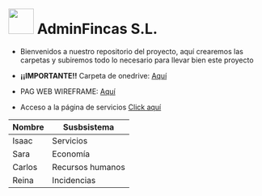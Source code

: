 #  <img src="Página/images/Logo.png" width=50></img> AdminFincas S.L.
- Bienvenidos a nuestro repositorio del proyecto, aquí crearemos las carpetas y subiremos todo lo necesario para llevar bien este proyecto 

- **¡¡IMPORTANTE!!** Carpeta de onedrive: [Aquí](https://gvaedu-my.sharepoint.com/:f:/g/personal/sargomtor_alu_edu_gva_es/EtzUjFZe3rNNpz5XyHwkfMcBZ4H_F0K-4AOc_Fdb9W9vLA?e=jGGyg7 "Ir a OneDrive")

- PAG WEB WIREFRAME: [Aquí](https://miro.com/welcomeonboard/WCswUFE4RHAyaDhLRzIvTzN6T1ZzT1pGSTJFaStGY3FSRTYvRTBMUXJFWDdiTmlrdmszVzhuWXVtMFFtdTc1TEtINXpNSWVHekREZ3JmWFMxL010MjVBRGR0dFlFNHo0NlRtL2JIRE1XcnRZS2Q4elVUZjNmVGRaT2JYVDZOMEZ0R2lncW1vRmFBVnlLcVJzTmdFdlNRPT0hdjE=?share_link_id=71524528921 "Ir a Miro")

- Acceso a la página de servicios [Click aquí](Página/ServiciosMenu.html)


| Nombre | Susbsistema      |
|--------|------------------|
| Isaac  | Servicios        |
| Sara   | Economía         |
| Carlos | Recursos humanos |
| Reina  | Incidencias      |
